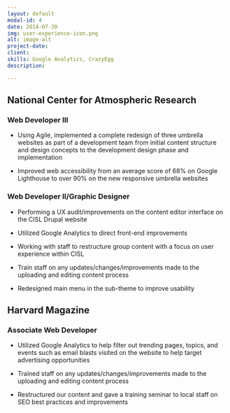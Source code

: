```yaml
---
layout: default
modal-id: 4
date: 2014-07-30
img: user-experience-icon.png
alt: image-alt
project-date: 
client: 
skills: Google Analytics, CrazyEgg
description: 

---
```


## National Center for Atmospheric Research

### Web Developer III

* Using Agile, implemented a complete redesign of three umbrella websites as part of a development team from initial content structure and design concepts to the development design phase and implementation

* Improved web accessibility from an average score of 68% on Google Lighthouse to over 90% on the new responsive umbrella websites

### Web Developer II/Graphic Designer

* Performing a UX audit/improvements on the content editor interface on the CISL Drupal website

* Utilized Google Analytics to direct front-end improvements

* Working with staff to restructure group content with a focus on user experience within CISL

* Train staff on any updates/changes/improvements made to the uploading and editing content process

* Redesigned main menu in the sub-theme to improve usability


## Harvard Magazine

### Associate Web Developer

* Utilized Google Analytics to help filter out trending pages, topics, and events such as email blasts visited on the website to help target advertising opportunities

* Trained staff on any updates/changes/improvements made to the uploading and editing content process

* Restructured our content and gave a training seminar to local staff on SEO best practices and improvements